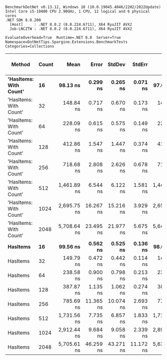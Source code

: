 ```

BenchmarkDotNet v0.13.12, Windows 10 (10.0.19045.4046/22H2/2022Update)
Intel Core i5-10400 CPU 2.90GHz, 1 CPU, 12 logical and 6 physical cores
.NET SDK 8.0.200
  [Host]     : .NET 8.0.2 (8.0.224.6711), X64 RyuJIT AVX2
  Job-LNCZTW : .NET 8.0.2 (8.0.224.6711), X64 RyuJIT AVX2

EvaluateOverhead=True  Runtime=.NET 8.0  Server=True  
Namespace=DotNetTips.Spargine.Extensions.BenchmarkTests  Categories=Collections  

```
| Method                 | Count | Mean        | Error     | StdDev    | StdErr    | Min         | Q1          | Median      | Q3          | Max         | Op/s         | CI99.9% Margin | Iterations | Kurtosis | MValue | Skewness | Rank | LogicalGroup | Baseline | Code Size | Gen0   | Completed Work Items | Lock Contentions | Exceptions | Allocated |
|----------------------- |------ |------------:|----------:|----------:|----------:|------------:|------------:|------------:|------------:|------------:|-------------:|---------------:|-----------:|---------:|-------:|---------:|-----:|------------- |--------- |----------:|-------:|---------------------:|-----------------:|-----------:|----------:|
| **&#39;HasItems: With Count&#39;** | **16**    |    **98.13 ns** |  **0.299 ns** |  **0.265 ns** |  **0.071 ns** |    **97.66 ns** |    **97.99 ns** |    **98.06 ns** |    **98.19 ns** |    **98.66 ns** | **10,190,986.4** |      **0.2986 ns** |      **14.00** |    **2.467** |  **2.000** |   **0.5146** |    **1** | *****            | **No**       |     **578 B** | **0.0008** |                    **-** |                **-** |          **-** |      **80 B** |
| &#39;HasItems: With Count&#39; | 32    |   148.84 ns |  0.717 ns |  0.670 ns |  0.173 ns |   147.87 ns |   148.32 ns |   148.78 ns |   149.35 ns |   149.86 ns |  6,718,518.2 |      0.7166 ns |      15.00 |    1.544 |  2.000 |   0.1637 |    3 | *            | No       |     578 B | 0.0007 |                    - |                - |          - |      80 B |
| &#39;HasItems: With Count&#39; | 64    |   228.09 ns |  0.615 ns |  0.575 ns |  0.149 ns |   227.21 ns |   227.68 ns |   228.04 ns |   228.53 ns |   228.99 ns |  4,384,270.2 |      0.6150 ns |      15.00 |    1.643 |  2.000 |  -0.0199 |    4 | *            | No       |     578 B | 0.0007 |                    - |                - |          - |      80 B |
| &#39;HasItems: With Count&#39; | 128   |   412.86 ns |  1.547 ns |  1.447 ns |  0.374 ns |   410.56 ns |   411.81 ns |   412.87 ns |   413.79 ns |   415.38 ns |  2,422,106.9 |      1.5474 ns |      15.00 |    1.866 |  2.000 |   0.0618 |    7 | *            | No       |     578 B | 0.0005 |                    - |                - |          - |      80 B |
| &#39;HasItems: With Count&#39; | 256   |   718.68 ns |  2.808 ns |  2.626 ns |  0.678 ns |   710.18 ns |   718.09 ns |   719.09 ns |   720.14 ns |   721.59 ns |  1,391,447.7 |      2.8077 ns |      15.00 |    7.450 |  2.000 |  -2.0836 |    8 | *            | No       |     578 B |      - |                    - |                - |          - |      80 B |
| &#39;HasItems: With Count&#39; | 512   | 1,461.89 ns |  6.544 ns |  6.122 ns |  1.581 ns | 1,446.31 ns | 1,459.55 ns | 1,462.24 ns | 1,465.39 ns | 1,472.92 ns |    684,046.3 |      6.5444 ns |      15.00 |    3.726 |  2.000 |  -0.6126 |   10 | *            | No       |     578 B |      - |                    - |                - |          - |      80 B |
| &#39;HasItems: With Count&#39; | 1024  | 2,695.75 ns | 16.267 ns | 15.216 ns |  3.929 ns | 2,659.68 ns | 2,687.88 ns | 2,690.82 ns | 2,703.64 ns | 2,721.40 ns |    370,953.8 |     16.2666 ns |      15.00 |    3.147 |  2.000 |  -0.2885 |   12 | *            | No       |     578 B |      - |                    - |                - |          - |      80 B |
| &#39;HasItems: With Count&#39; | 2048  | 5,708.64 ns | 23.495 ns | 21.977 ns |  5.675 ns | 5,640.83 ns | 5,701.37 ns | 5,709.46 ns | 5,723.68 ns | 5,730.49 ns |    175,173.1 |     23.4952 ns |      15.00 |    6.231 |  2.000 |  -1.7747 |   14 | *            | No       |     578 B |      - |                    - |                - |          - |      80 B |
| **HasItems**               | **16**    |    **99.56 ns** |  **0.562 ns** |  **0.525 ns** |  **0.136 ns** |    **98.63 ns** |    **99.25 ns** |    **99.59 ns** |    **99.92 ns** |   **100.52 ns** | **10,044,240.4** |      **0.5618 ns** |      **15.00** |    **1.998** |  **2.000** |  **-0.0524** |    **2** | *****            | **No**       |     **508 B** | **0.0008** |                    **-** |                **-** |          **-** |      **80 B** |
| HasItems               | 32    |   149.79 ns |  0.472 ns |  0.442 ns |  0.114 ns |   149.32 ns |   149.45 ns |   149.77 ns |   150.02 ns |   150.83 ns |  6,676,057.9 |      0.4724 ns |      15.00 |    2.663 |  2.000 |   0.8583 |    3 | *            | No       |     508 B | 0.0007 |                    - |                - |          - |      80 B |
| HasItems               | 64    |   238.58 ns |  0.900 ns |  0.798 ns |  0.213 ns |   236.94 ns |   238.06 ns |   238.81 ns |   238.94 ns |   240.16 ns |  4,191,395.3 |      0.9005 ns |      14.00 |    2.649 |  2.000 |  -0.1993 |    5 | *            | No       |     508 B | 0.0005 |                    - |                - |          - |      80 B |
| HasItems               | 128   |   387.87 ns |  1.135 ns |  1.062 ns |  0.274 ns |   386.04 ns |   387.02 ns |   387.81 ns |   388.53 ns |   389.96 ns |  2,578,198.5 |      1.1348 ns |      15.00 |    2.100 |  2.000 |   0.1344 |    6 | *            | No       |     508 B | 0.0005 |                    - |                - |          - |      80 B |
| HasItems               | 256   |   785.69 ns | 11.365 ns | 10.074 ns |  2.693 ns |   773.07 ns |   776.91 ns |   783.07 ns |   795.30 ns |   804.77 ns |  1,272,759.9 |     11.3647 ns |      14.00 |    1.673 |  2.000 |   0.4221 |    9 | *            | No       |     508 B |      - |                    - |                - |          - |      80 B |
| HasItems               | 512   | 1,731.56 ns |  7.735 ns |  6.857 ns |  1.833 ns | 1,717.43 ns | 1,728.00 ns | 1,730.56 ns | 1,736.05 ns | 1,744.10 ns |    577,512.5 |      7.7351 ns |      14.00 |    2.502 |  2.000 |  -0.0761 |   11 | *            | No       |     508 B |      - |                    - |                - |          - |      80 B |
| HasItems               | 1024  | 2,912.44 ns |  9.684 ns |  9.058 ns |  2.339 ns | 2,899.78 ns | 2,906.41 ns | 2,908.96 ns | 2,919.50 ns | 2,930.47 ns |    343,354.5 |      9.6838 ns |      15.00 |    1.982 |  2.000 |   0.5078 |   13 | *            | No       |     508 B |      - |                    - |                - |          - |      80 B |
| HasItems               | 2048  | 5,705.61 ns | 46.259 ns | 43.271 ns | 11.172 ns | 5,636.93 ns | 5,681.90 ns | 5,695.64 ns | 5,737.47 ns | 5,777.46 ns |    175,266.1 |     46.2590 ns |      15.00 |    1.848 |  2.000 |   0.2582 |   14 | *            | No       |     508 B |      - |                    - |                - |          - |      80 B |
